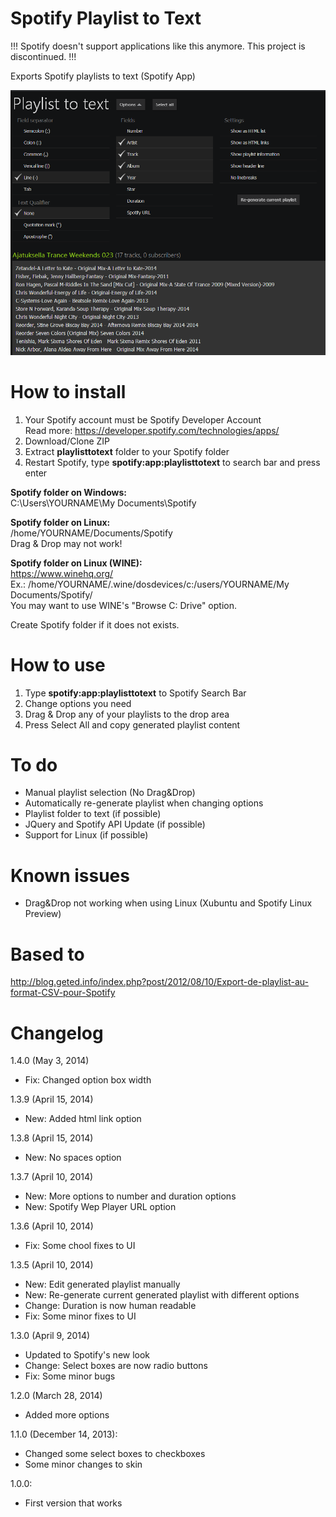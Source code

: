 Spotify Playlist to Text
========================

!!! Spotify doesn't support applications like this anymore. This project is discontinued. !!!

Exports Spotify playlists to text (Spotify App)

<img src="preview_1-3-6.png">

How to install
========================

1. Your Spotify account must be Spotify Developer Account<br/>
   Read more: https://developer.spotify.com/technologies/apps/
2. Download/Clone ZIP
3. Extract <b>playlisttotext</b> folder to your Spotify folder
4. Restart Spotify, type <b>spotify:app:playlisttotext</b> to search bar and press enter

<b>Spotify folder on Windows:</b><br/>
C:\Users\YOURNAME\My Documents\Spotify

<b>Spotify folder on Linux:</b><br/>
/home/YOURNAME/Documents/Spotify<br/>
Drag & Drop may not work!

<b>Spotify folder on Linux (WINE):</b><br/>
https://www.winehq.org/<br/>
Ex.: /home/YOURNAME/.wine/dosdevices/c:/users/YOURNAME/My Documents/Spotify/<br/>
You may want to use WINE's "Browse C: Drive" option.

Create Spotify folder if it does not exists.

How to use
========================
1. Type <b>spotify:app:playlisttotext</b> to Spotify Search Bar
2. Change options you need
3. Drag & Drop any of your playlists to the drop area
4. Press Select All and copy generated playlist content

To do
========================
- Manual playlist selection (No Drag&Drop)
- Automatically re-generate playlist when changing options
- Playlist folder to text (if possible)
- JQuery and Spotify API Update (if possible)
- Support for Linux (if possible)

Known issues
========================
- Drag&Drop not working when using Linux (Xubuntu and Spotify Linux Preview)

Based to
========================
http://blog.geted.info/index.php?post/2012/08/10/Export-de-playlist-au-format-CSV-pour-Spotify

Changelog
========================
1.4.0 (May 3, 2014)
- Fix: Changed option box width

1.3.9 (April 15, 2014)
- New: Added html link option

1.3.8 (April 15, 2014)
- New: No spaces option

1.3.7 (April 10, 2014)
- New: More options to number and duration options
- New: Spotify Wep Player URL option

1.3.6 (April 10, 2014)
- Fix: Some chool fixes to UI

1.3.5 (April 10, 2014)
- New: Edit generated playlist manually
- New: Re-generate current generated playlist with different options
- Change: Duration is now human readable
- Fix: Some minor fixes to UI

1.3.0 (April 9, 2014)
- Updated to Spotify's new look
- Change: Select boxes are now radio buttons
- Fix: Some minor bugs

1.2.0 (March 28, 2014)
- Added more options

1.1.0 (December 14, 2013):
- Changed some select boxes to checkboxes
- Some minor changes to skin

1.0.0:
- First version that works
